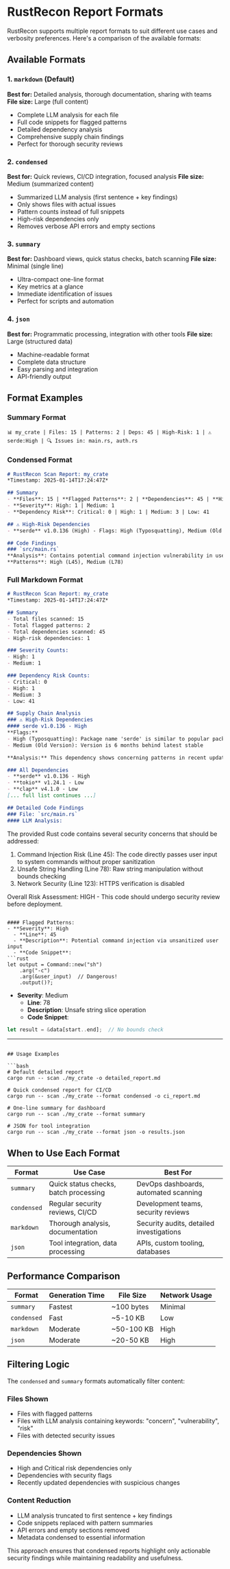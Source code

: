 # RustRecon Report Formats

RustRecon supports multiple report formats to suit different use cases and verbosity preferences. Here's a comparison of the available formats:

## Available Formats

### 1. `markdown` (Default)
**Best for:** Detailed analysis, thorough documentation, sharing with teams
**File size:** Large (full content)

- Complete LLM analysis for each file
- Full code snippets for flagged patterns
- Detailed dependency analysis
- Comprehensive supply chain findings
- Perfect for thorough security reviews

### 2. `condensed`
**Best for:** Quick reviews, CI/CD integration, focused analysis
**File size:** Medium (summarized content)

- Summarized LLM analysis (first sentence + key findings)
- Only shows files with actual issues
- Pattern counts instead of full snippets
- High-risk dependencies only
- Removes verbose API errors and empty sections

### 3. `summary`
**Best for:** Dashboard views, quick status checks, batch scanning
**File size:** Minimal (single line)

- Ultra-compact one-line format
- Key metrics at a glance
- Immediate identification of issues
- Perfect for scripts and automation

### 4. `json`
**Best for:** Programmatic processing, integration with other tools
**File size:** Large (structured data)

- Machine-readable format
- Complete data structure
- Easy parsing and integration
- API-friendly output

## Format Examples

### Summary Format
```
📊 my_crate | Files: 15 | Patterns: 2 | Deps: 45 | High-Risk: 1 | ⚠️ serde:High | 🔍 Issues in: main.rs, auth.rs
```

### Condensed Format
```markdown
# RustRecon Scan Report: my_crate
*Timestamp: 2025-01-14T17:24:47Z*

## Summary
- **Files**: 15 | **Flagged Patterns**: 2 | **Dependencies**: 45 | **High-Risk Deps**: 1
- **Severity**: High: 1 | Medium: 1
- **Dependency Risk**: Critical: 0 | High: 1 | Medium: 3 | Low: 41

## ⚠️ High-Risk Dependencies
- **serde** v1.0.136 (High) - Flags: High (Typosquatting), Medium (Old Version)

## Code Findings
### `src/main.rs`
**Analysis**: Contains potential command injection vulnerability in user input handling...
**Patterns**: High (L45), Medium (L78)
```

### Full Markdown Format
```markdown
# RustRecon Scan Report: my_crate
*Timestamp: 2025-01-14T17:24:47Z*

## Summary
- Total files scanned: 15
- Total flagged patterns: 2
- Total dependencies scanned: 45
- High-risk dependencies: 1

### Severity Counts:
- High: 1
- Medium: 1

### Dependency Risk Counts:
- Critical: 0
- High: 1
- Medium: 3
- Low: 41

## Supply Chain Analysis
### ⚠️ High-Risk Dependencies
#### serde v1.0.136 - High
**Flags:**
- High (Typosquatting): Package name 'serde' is similar to popular package 'serdes'
- Medium (Old Version): Version is 6 months behind latest stable

**Analysis:** This dependency shows concerning patterns in recent updates. The maintainer changed recently and there are unusual network calls in the build script that weren't present in earlier versions. Recommend updating to latest version and reviewing changelog carefully.

### All Dependencies
- **serde** v1.0.136 - High
- **tokio** v1.24.1 - Low
- **clap** v4.1.0 - Low
[... full list continues ...]

## Detailed Code Findings
### File: `src/main.rs`
#### LLM Analysis:
```
The provided Rust code contains several security concerns that should be addressed:

1. Command Injection Risk (Line 45): The code directly passes user input to system commands without proper sanitization
2. Unsafe String Handling (Line 78): Raw string manipulation without bounds checking
3. Network Security (Line 123): HTTPS verification is disabled

Overall Risk Assessment: HIGH - This code should undergo security review before deployment.
```

#### Flagged Patterns:
- **Severity**: High
  - **Line**: 45
  - **Description**: Potential command injection via unsanitized user input
  - **Code Snippet**:
```rust
let output = Command::new("sh")
    .arg("-c")
    .arg(&user_input)  // Dangerous!
    .output()?;
```

- **Severity**: Medium
  - **Line**: 78
  - **Description**: Unsafe string slice operation
  - **Code Snippet**:
```rust
let result = &data[start..end];  // No bounds check
```

---
```

## Usage Examples

```bash
# Default detailed report
cargo run -- scan ./my_crate -o detailed_report.md

# Quick condensed report for CI/CD
cargo run -- scan ./my_crate --format condensed -o ci_report.md

# One-line summary for dashboard
cargo run -- scan ./my_crate --format summary

# JSON for tool integration
cargo run -- scan ./my_crate --format json -o results.json
```

## When to Use Each Format

| Format | Use Case | Best For |
|--------|----------|----------|
| `summary` | Quick status checks, batch processing | DevOps dashboards, automated scanning |
| `condensed` | Regular security reviews, CI/CD | Development teams, security reviews |
| `markdown` | Thorough analysis, documentation | Security audits, detailed investigations |
| `json` | Tool integration, data processing | APIs, custom tooling, databases |

## Performance Comparison

| Format | Generation Time | File Size | Network Usage |
|--------|-----------------|-----------|---------------|
| `summary` | Fastest | ~100 bytes | Minimal |
| `condensed` | Fast | ~5-10 KB | Low |
| `markdown` | Moderate | ~50-100 KB | High |
| `json` | Moderate | ~20-50 KB | High |

## Filtering Logic

The `condensed` and `summary` formats automatically filter content:

### Files Shown
- Files with flagged patterns
- Files with LLM analysis containing keywords: "concern", "vulnerability", "risk"
- Files with detected security issues

### Dependencies Shown  
- High and Critical risk dependencies only
- Dependencies with security flags
- Recently updated dependencies with suspicious changes

### Content Reduction
- LLM analysis truncated to first sentence + key findings
- Code snippets replaced with pattern summaries
- API errors and empty sections removed
- Metadata condensed to essential information

This approach ensures that condensed reports highlight only actionable security findings while maintaining readability and usefulness.